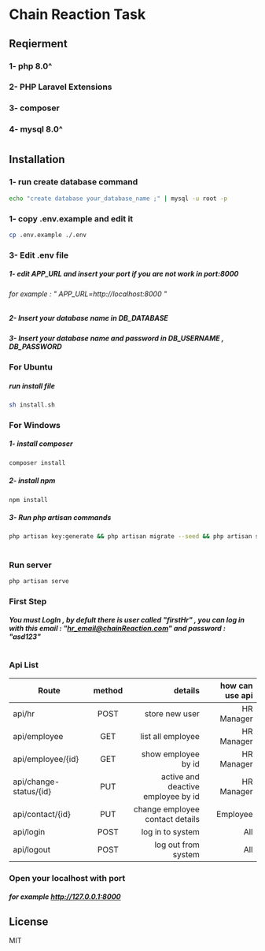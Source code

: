 # Chain Reaction Task

## Reqierment

### 1- php 8.0^

### 2- PHP Laravel Extensions

### 3- composer 

### 4- mysql 8.0^ 

#
## Installation 


### 1- run create database command 
```sh
echo "create database your_database_name ;" | mysql -u root -p 
```
### 1- copy .env.example and edit it 
```sh
cp .env.example ./.env
```
### 3- Edit .env  file


##### 1- edit APP_URL and insert your port if you are not work in port:8000
###### for example : " APP_URL=http://localhost:8000 "

##### 2- Insert your database name in DB_DATABASE

##### 3- Insert your database name and password in DB_USERNAME , DB_PASSWORD


### For Ubuntu 

##### run install file 

```sh
sh install.sh 
```
### For Windows  


##### 1- install composer  

```sh
composer install
```

##### 2- install npm  
```sh
npm install
```

##### 3- Run php artisan commands 

```sh
php artisan key:generate && php artisan migrate --seed && php artisan storage:link 
```
#
### Run server 

```sh
php artisan serve 
```

### First Step
##### You must LogIn , by defult there is user called "firstHr" , you can log in with this email : "hr_email@chainReaction.com" and password : "asd123"
#
#
#

### Api List

| Route        | method           | details  |how can use api  |
| ------------- |:-------------:| -----------------:|-----------------:|
| api/hr      | POST | store new user |HR Manager|
| api/employee      | GET      |list all employee |HR Manager|
| api/employee/{id} | GET      |    show employee by id |HR Manager|
| api/change-status/{id} | PUT      |    active and deactive employee by id |HR Manager |
| api/contact/{id} | PUT      |    change employee contact details  |Employee|
| api/login | POST      |    log in to system  |All|
| api/logout | POST      |log out from system |All|

### Open your localhost with port

##### for example http://127.0.0.1:8000

## License

MIT

